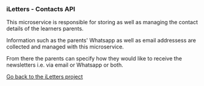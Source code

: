 ### iLetters - Contacts API

This microservice is responsible for storing as well as managing the contact details of the learners parents.

Information such as the parents' Whatsapp as well as email addressess are collected and managed with this microservice.

From there the parents can specify how they would like to receive the newsletters i.e. via email or Whatsapp or both.

[Go back to the iLetters project](https://github.com/MlamliLolwane/iLetters)
